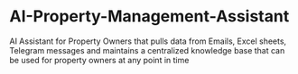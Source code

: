 # AI-Property-Management-Assistant
AI Assistant for Property Owners that pulls data from Emails, Excel sheets, Telegram messages and maintains a centralized knowledge base that can be used for property owners at any point in time
